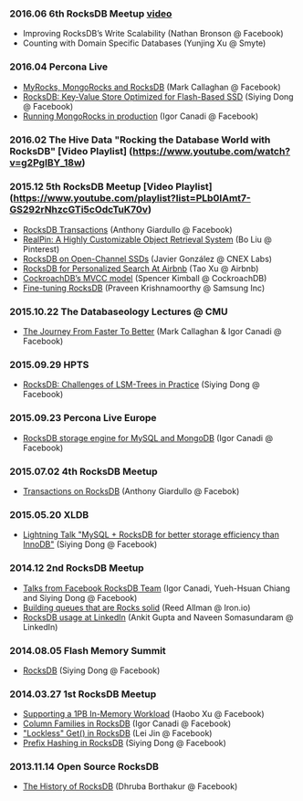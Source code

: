 ### 2016.06 6th RocksDB Meetup [video](http://www.heavybit.com/library/blog/improving-rocksdbs-write-scalability-counting-things-at-smyte/)
* Improving RocksDB’s Write Scalability (Nathan Bronson @ Facebook)
* Counting with Domain Specific Databases (Yunjing Xu @ Smyte)

### 2016.04 Percona Live
* [MyRocks, MongoRocks and RocksDB](https://www.youtube.com/watch?v=s_MCe1noDz0) (Mark Callaghan @ Facebook)
* [RocksDB: Key-Value Store Optimized for Flash-Based SSD](https://www.youtube.com/watch?v=xbR0epinnqo) (Siying Dong @ Facebook)
* [Running MongoRocks in production](https://www.youtube.com/watch?v=JKGKwUjyKR0) (Igor Canadi @ Facebook)

### 2016.02 The Hive Data "Rocking the Database World with RocksDB" [Video Playlist] (https://www.youtube.com/watch?v=g2PglBY_18w)


### 2015.12 5th RocksDB Meetup [Video Playlist] (https://www.youtube.com/playlist?list=PLb0IAmt7-GS292rNhzcGTi5cOdcTuK70v) 
* [RocksDB Transactions](https://www.youtube.com/watch?v=tMeon8FHF3I) (Anthony Giardullo @ Facebook)
* [RealPin: A Highly Customizable Object Retrieval System](https://www.youtube.com/watch?v=MtFEVEs_2Vo) (Bo Liu @ Pinterest)
* [RocksDB on Open-Channel SSDs](https://www.youtube.com/watch?v=x_tAkLYUdZ8) (Javier González @ CNEX Labs)
* [RocksDB for Personalized Search At Airbnb](https://www.youtube.com/watch?v=ASQ6XMtogMs) (Tao Xu @ Airbnb)
* [CockroachDB’s MVCC model](https://www.youtube.com/watch?v=-ij2OiDTxz0) (Spencer Kimball @ CockroachDB)
* [Fine-tuning RocksDB](https://www.youtube.com/watch?v=pvUqbIeoPzM) (Praveen Krishnamoorthy @ Samsung Inc)

### 2015.10.22 The Databaseology Lectures @ CMU
* [The Journey From Faster To Better](https://scs.hosted.panopto.com/Panopto/Pages/Viewer.aspx?id=f4e0eb37-ae18-468f-9248-cb73edad3e56) (Mark Callaghan & Igor Canadi @ Facebook)
 
### 2015.09.29 HPTS
* [RocksDB: Challenges of LSM-Trees in Practice](https://github.com/facebook/rocksdb/blob/gh-pages/talks/2015-09-29-HPTS-Siying-RocksDB.pdf) (Siying Dong @ Facebook)

### 2015.09.23 Percona Live Europe
* [RocksDB storage engine for MySQL and MongoDB](http://www.slideshare.net/IgorCanadi/rocksdb-storage-engine-for-mysql-and-mongodb) (Igor Canadi @ Facebook)

### 2015.07.02 4th RocksDB Meetup
* [Transactions on RocksDB](https://github.com/facebook/rocksdb/blob/gh-pages/talks/2015-07-02-RocksDB-Meetup-Anthony-Transactions.pdf) (Anthony Giardullo @ Facebok)

### 2015.05.20 XLDB
* [Lightning Talk "MySQL + RocksDB for better storage efficiency than InnoDB"](https://www.youtube.com/watch?v=Wbq6E71l97A) (Siying Dong @ Facebook)

### 2014.12 2nd RocksDB Meetup
* [Talks from Facebook RocksDB Team](https://www.youtube.com/watch?v=NJ6QgMH2KPU) (Igor Canadi, Yueh-Hsuan Chiang and Siying Dong @ Facebook)
* [Building queues that are Rocks solid](https://www.youtube.com/watch?v=HTjt6oj-RL4) (Reed Allman @ Iron.io)
* [RocksDB usage at LinkedIn](https://www.youtube.com/watch?v=plqVp_OnSzg) (Ankit Gupta and Naveen Somasundaram @ LinkedIn)

### 2014.08.05 Flash Memory Summit
* [RocksDB](https://github.com/facebook/rocksdb/raw/gh-pages/talks/2014-08-05-Flash-Memory-Summit-Siying-RocksDB.pdf) (Siying Dong @ Facebook)

### 2014.03.27 1st RocksDB Meetup
* [Supporting a 1PB In-Memory Workload](https://github.com/facebook/rocksdb/raw/gh-pages/talks/2014-03-27-RocksDB-Meetup-Haobo-RocksDB-In-Memory.pdf) (Haobo Xu @ Facebook)
* [Column Families in RocksDB](https://github.com/facebook/rocksdb/raw/gh-pages/talks/2014-03-27-RocksDB-Meetup-Igor-Column-Families.pdf) (Igor Canadi @ Facebook)
* ["Lockless" Get() in RocksDB](https://github.com/facebook/rocksdb/raw/gh-pages/talks/2014-03-27-RocksDB-Meetup-Lei-Lockless-Get.pdf) (Lei Jin @ Facebook)
* [Prefix Hashing in RocksDB](https://github.com/facebook/rocksdb/raw/gh-pages/talks/2014-03-27-RocksDB-Meetup-Siying-Prefix-Hash.pdf) (Siying Dong @ Facebook)

### 2013.11.14 Open Source RocksDB
* [The History of RocksDB](https://www.youtube.com/watch?v=V_C-T5S-w8g) (Dhruba Borthakur @ Facebook)